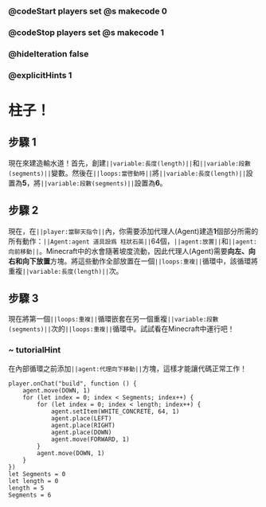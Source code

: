 ### @codeStart players set @s makecode 0
### @codeStop players set @s makecode 1

### @hideIteration false 
### @explicitHints 1

# 柱子！

## 步驟 1
現在來建造輸水道！首先，創建``||variable:長度(length)||``和``||variable:段數(segments)||``變數。然後在``||loops:當啓動時||``將``||variable:長度(length)||``設置為**5**，將``||variable:段數(segments)||``設置為**6**。

## 步驟 2
現在，在``||player:當聊天指令||``內，你需要添加代理人(Agent)建造**1**個部分所需的所有動作：``||Agent:agent 道具設爲 柱狀石英||``64個，``||agent:放置||``和``||agent:向前移動||``。Minecraft中的水會隨著坡度流動，因此代理人(Agent)需要**向左、向右和向下放置**方塊。將這些動作全部放置在一個``||loops:重複||``循環中，該循環將重複``||variable:長度(length)||``次。

## 步驟 3
現在將第一個``||loops:重複||``循環嵌套在另一個重複``||variable:段數(segments)||``次的``||loops:重複||``循環中。試試看在Minecraft中運行吧！

### ~ tutorialHint
在內部循環之前添加``||agent:代理向下移動||``方塊，這樣才能讓代碼正常工作！


```ghost
player.onChat("build", function () {
    agent.move(DOWN, 1)
    for (let index = 0; index < Segments; index++) {
        for (let index = 0; index < length; index++) {
            agent.setItem(WHITE_CONCRETE, 64, 1)
            agent.place(LEFT)
            agent.place(RIGHT)
            agent.place(DOWN)
            agent.move(FORWARD, 1)
        }
        agent.move(DOWN, 1)
    }
})
let Segments = 0
let length = 0
length = 5
Segments = 6
```
